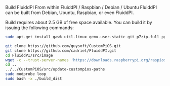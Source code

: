Build FluiddPI From within FluiddPI / Raspbian / Debian / Ubuntu
FluiddPI can be built from Debian, Ubuntu, Raspbian, or even FluiddPI.

Build requires about 2.5 GB of free space available. You can build it by issuing the following commands:

```bash
sudo apt-get install gawk util-linux qemu-user-static git p7zip-full python3
```

```bash
git clone https://github.com/guysoft/CustomPiOS.git
git clone https://github.com/cadriel/FluiddPI.git
cd FluiddPI/src/image
wget -c --trust-server-names 'https://downloads.raspberrypi.org/raspios_lite_armhf_latest'
cd ..
../../CustomPiOS/src/update-custompios-paths
sudo modprobe loop
sudo bash -x ./build_dist
```
